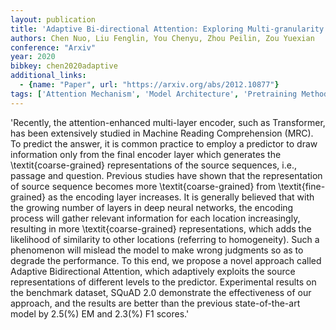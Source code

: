 ```yaml
---
layout: publication
title: 'Adaptive Bi-directional Attention: Exploring Multi-granularity Representations For Machine Reading Comprehension'
authors: Chen Nuo, Liu Fenglin, You Chenyu, Zhou Peilin, Zou Yuexian
conference: "Arxiv"
year: 2020
bibkey: chen2020adaptive
additional_links:
  - {name: "Paper", url: "https://arxiv.org/abs/2012.10877"}
tags: ['Attention Mechanism', 'Model Architecture', 'Pretraining Methods', 'Transformer']
---
```

'Recently, the attention-enhanced multi-layer encoder, such as Transformer, has been extensively studied in Machine Reading Comprehension (MRC). To predict the answer, it is common practice to employ a predictor to draw information only from the final encoder layer which generates the \textit\{coarse-grained\} representations of the source sequences, i.e., passage and question. Previous studies have shown that the representation of source sequence becomes more \textit\{coarse-grained\} from \textit\{fine-grained\} as the encoding layer increases. It is generally believed that with the growing number of layers in deep neural networks, the encoding process will gather relevant information for each location increasingly, resulting in more \textit\{coarse-grained\} representations, which adds the likelihood of similarity to other locations (referring to homogeneity). Such a phenomenon will mislead the model to make wrong judgments so as to degrade the performance. To this end, we propose a novel approach called Adaptive Bidirectional Attention, which adaptively exploits the source representations of different levels to the predictor. Experimental results on the benchmark dataset, SQuAD 2.0 demonstrate the effectiveness of our approach, and the results are better than the previous state-of-the-art model by 2.5\(\%\) EM and 2.3\(\%\) F1 scores.'
